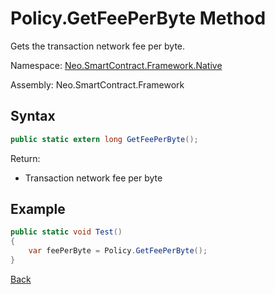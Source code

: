 # Policy.GetFeePerByte Method

Gets the transaction network fee per byte.

Namespace: [Neo.SmartContract.Framework.Native](../../native.md)

Assembly: Neo.SmartContract.Framework

## Syntax

```c#
public static extern long GetFeePerByte();
```

Return:

- Transaction network fee per byte

## Example

```c#
public static void Test()
{
    var feePerByte = Policy.GetFeePerByte();
}
```
[Back](../Policy.md)

